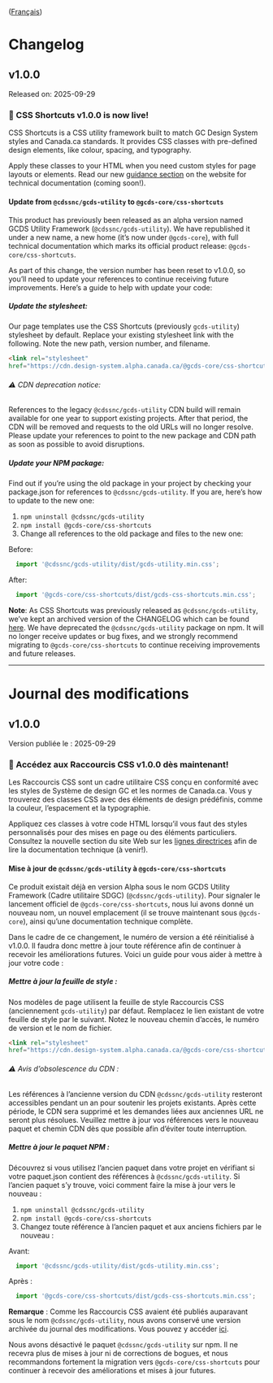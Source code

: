 ([Français](#journal-des-modifications))
# Changelog
## v1.0.0

Released on: 2025-09-29

### :rocket: CSS Shortcuts v1.0.0 is now live!

CSS Shortcuts is a CSS utility framework built to match GC Design System styles and Canada.ca standards. It provides CSS classes with pre-defined design elements, like colour, spacing, and typography.

Apply these classes to your HTML when you need custom styles for page layouts or elements. Read our new [guidance section](https://design-system.alpha.canada.ca/en/css-shortcuts/) on the website for technical documentation (coming soon!).

#### Update from `@cdssnc/gcds-utility` to `@gcds-core/css-shortcuts`
This product has previously been released as an alpha version named GCDS Utility Framework (`@cdssnc/gcds-utility`). We have republished it under a new name, a new home (it’s now under `@gcds-core`), with full technical documentation which marks its official product release: `@gcds-core/css-shortcuts`.

As part of this change, the version number has been reset to v1.0.0, so you’ll need to update your references to continue receiving future improvements. Here’s a guide to help with update your code:

##### Update the stylesheet:
Our page templates use the CSS Shortcuts (previously `gcds-utility`) stylesheet by default. Replace your existing stylesheet link with the following. Note the new path, version number, and filename.
```html
<link rel="stylesheet"
href="https://cdn.design-system.alpha.canada.ca/@gcds-core/css-shortcuts@1.0.0/dist/gcds-css-shortcuts.min.css" />
```

###### ⚠️ CDN deprecation notice:
References to the legacy `@cdssnc/gcds-utility` CDN build will remain available for one year to support existing projects. After that period, the CDN will be removed and requests to the old URLs will no longer resolve. Please update your references to point to the new package and CDN path as soon as possible to avoid disruptions.

##### Update your NPM package:
Find out if you’re using the old package in your project by checking your package.json for references to `@cdssnc/gcds-utility`. If you are, here’s how to update to the new one:
1. `npm uninstall @cdssnc/gcds-utility`
2. `npm install @gcds-core/css-shortcuts`
3. Change all references to the old package and files to the new one:

Before:
  ```js
    import '@cdssnc/gcds-utility/dist/gcds-utility.min.css';
  ```
  After:
  ```js
    import '@gcds-core/css-shortcuts/dist/gcds-css-shortcuts.min.css';
  ```

**Note**: As CSS Shortcuts was previously released as `@cdssnc/gcds-utility`, we’ve kept an archived version of the CHANGELOG which can be found [here](archived/CHANGELOG-UTILITY.md).
We have deprecated the `@cdssnc/gcds-utility` package on npm. It will no longer receive updates or bug fixes, and we strongly recommend migrating to `@gcds-core/css-shortcuts` to continue receiving improvements and future releases.

---

# Journal des modifications

## v1.0.0

Version publiée le : 2025-09-29

### :rocket: Accédez aux Raccourcis CSS v1.0.0 dès maintenant!

Les Raccourcis CSS sont un cadre utilitaire CSS conçu en conformité avec les styles de Système de design GC et les normes de Canada.ca. Vous y trouverez des classes CSS avec des éléments de design prédéfinis, comme la couleur, l’espacement et la typographie. 

Appliquez ces classes à votre code HTML lorsqu’il vous faut des styles personnalisés pour des mises en page ou des éléments particuliers.
Consultez la nouvelle section du site Web sur les [lignes directrices](https://design-system.alpha.canada.ca/fr/raccourcis-css/) afin de lire la documentation technique (à venir!).

#### Mise à jour de `@cdssnc/gcds-utility` à `@gcds-core/css-shortcuts`
Ce produit existait déjà en version Alpha sous le nom GCDS Utility Framework (Cadre utilitaire SDGC) (`@cdssnc/gcds-utility`). Pour signaler le lancement officiel de `@gcds-core/css-shortcuts`, nous lui avons donné un nouveau nom, un nouvel emplacement (il se trouve maintenant sous `@gcds-core`), ainsi qu’une documentation technique complète. 

Dans le cadre de ce changement, le numéro de version a été réinitialisé à v1.0.0. Il faudra donc mettre à jour toute référence afin de continuer à recevoir les améliorations futures. Voici un guide pour vous aider à mettre à jour votre code :

##### Mettre à jour la feuille de style :
Nos modèles de page utilisent la feuille de style Raccourcis CSS (anciennement `gcds-utility`) par défaut. Remplacez le lien existant de votre feuille de style par le suivant. Notez le nouveau chemin d’accès, le numéro de version et le nom de fichier.
```html
<link rel="stylesheet"
href="https://cdn.design-system.alpha.canada.ca/@gcds-core/css-shortcuts@1.0.0/dist/gcds-css-shortcuts.min.css" />
```

###### ⚠️ Avis d’obsolescence du CDN :
Les références à l’ancienne version du CDN `@cdssnc/gcds-utility` resteront accessibles pendant un an pour soutenir les projets existants. Après cette période, le CDN sera supprimé et les demandes liées aux anciennes URL ne seront plus résolues. Veuillez mettre à jour vos références vers le nouveau paquet et chemin CDN dès que possible afin d’éviter toute interruption.

##### Mettre à jour le paquet NPM :
Découvrez si vous utilisez l’ancien paquet dans votre projet en vérifiant si votre paquet.json contient des références à `@cdssnc/gcds-utility`. Si l’ancien paquet s’y trouve, voici comment faire la mise à jour vers le nouveau :
1. `npm uninstall @cdssnc/gcds-utility`
2. `npm install @gcds-core/css-shortcuts`
3. Changez toute référence à l’ancien paquet et aux anciens fichiers par le nouveau :

Avant:
  ```js
    import '@cdssnc/gcds-utility/dist/gcds-utility.min.css';
  ```
Après :
  ```js
    import '@gcds-core/css-shortcuts/dist/gcds-css-shortcuts.min.css';
  ```
**Remarque** : Comme les Raccourcis CSS avaient été publiés auparavant sous le nom `@cdssnc/gcds-utility`, nous avons conservé une version archivée du journal des modifications. Vous pouvez y accéder [ici](archived/CHANGELOG-UTILITY.md#journal-des-modifications).

Nous avons désactivé le paquet `@cdssnc/gcds-utility` sur npm. Il ne recevra plus de mises à jour ni de corrections de bogues, et nous recommandons fortement la migration vers `@gcds-core/css-shortcuts` pour continuer à recevoir des améliorations et mises à jour futures.

